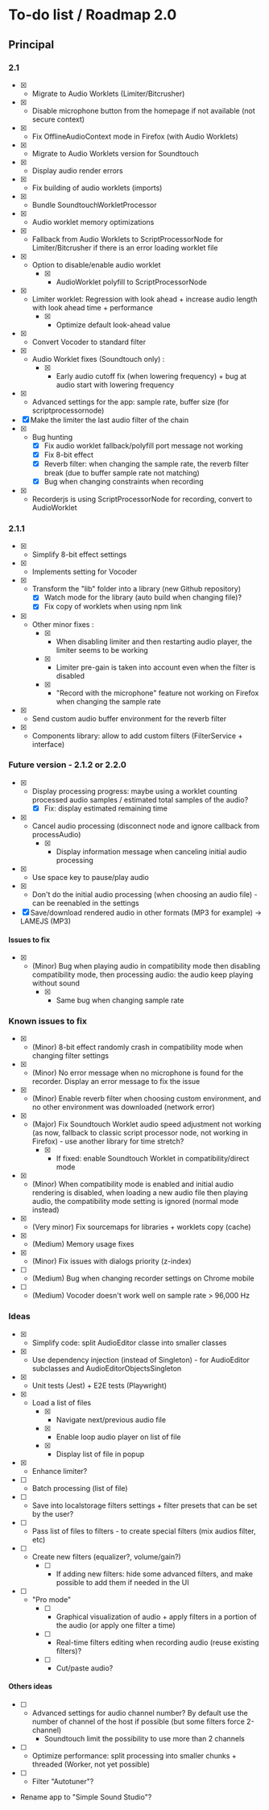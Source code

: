 # To-do list / Roadmap 2.0


## Principal

### 2.1

* [x] - Migrate to Audio Worklets (Limiter/Bitcrusher)
* [x] - Disable microphone button from the homepage if not available (not secure context)
* [x] - Fix OfflineAudioContext mode in Firefox (with Audio Worklets)
* [x] - Migrate to Audio Worklets version for Soundtouch
* [x] - Display audio render errors
* [x] - Fix building of audio worklets (imports)
* [x] - Bundle SoundtouchWorkletProcessor
* [x] - Audio worklet memory optimizations
* [x] - Fallback from Audio Worklets to ScriptProcessorNode for Limiter/Bitcrusher if there is an error loading worklet file
* [x] - Option to disable/enable audio worklet
    * [x] - AudioWorklet polyfill to ScriptProcessorNode
* [x] - Limiter worklet: Regression with look ahead + increase audio length with look ahead time + performance
    * [x] - Optimize default look-ahead value
* [x] - Convert Vocoder to standard filter
* [x] - Audio Worklet fixes (Soundtouch only) :
    * [x] - Early audio cutoff fix (when lowering frequency) + bug at audio start with lowering frequency
* [x] - Advanced settings for the app: sample rate, buffer size (for scriptprocessornode)
* [x] Make the limiter the last audio filter of the chain
* [x] - Bug hunting
    * [x] Fix audio worklet fallback/polyfill port message not working
    * [x] Fix 8-bit effect
    * [x] Reverb filter: when changing the sample rate, the reverb filter break (due to buffer sample rate not matching)
    * [x] Bug when changing constraints when recording
* [x] - Recorderjs is using ScriptProcessorNode for recording, convert to AudioWorklet

### 2.1.1

* [x] - Simplify 8-bit effect settings
* [x] - Implements setting for Vocoder
* [x] - Transform the "lib" folder into a library (new Github repository)
    * [x] Watch mode for the library (auto build when changing file)?
    * [x] Fix copy of worklets when using npm link
* [x] - Other minor fixes :
    * [x] - When disabling limiter and then restarting audio player, the limiter seems to be working
    * [x] - Limiter pre-gain is taken into account even when the filter is disabled
    * [x] - "Record with the microphone" feature not working on Firefox when changing the sample rate
* [x] - Send custom audio buffer environment for the reverb filter
* [x] - Components library: allow to add custom filters (FilterService + interface)

### Future version - 2.1.2 or 2.2.0

* [x] - Display processing progress: maybe using a worklet counting processed audio samples / estimated total samples of the audio?
    * [x] Fix: display estimated remaining time
* [x] - Cancel audio processing (disconnect node and ignore callback from processAudio)
    * [x] - Display information message when canceling initial audio processing
* [x] - Use space key to pause/play audio
* [x] - Don't do the initial audio processing (when choosing an audio file) - can be reenabled in the settings
* [x] Save/download rendered audio in other formats (MP3 for example) -> LAMEJS (MP3)

#### Issues to fix

* [x] - (Minor) Bug when playing audio in compatibility mode then disabling compatibility mode, then processing audio: the audio keep playing without sound
    * [x] - Same bug when changing sample rate

### Known issues to fix

* [x] - (Minor) 8-bit effect randomly crash in compatibility mode when changing filter settings
* [x] - (Minor) No error message when no microphone is found for the recorder. Display an error message to fix the issue
* [x] - (Minor) Enable reverb filter when choosing custom environment, and no other environment was downloaded (network error)
* [x] - (Major) Fix Soundtouch Worklet audio speed adjustment not working (as now, fallback to classic script processor node, not working in Firefox) - use another library for time stretch?
    * [x] - If fixed: enable Soundtouch Worklet in compatibility/direct mode
* [x] - (Minor) When compatibility mode is enabled and initial audio rendering is disabled, when loading a new audio file then playing audio, the compatibility mode setting is ignored (normal mode instead)
* [x] - (Very minor) Fix sourcemaps for libraries + worklets copy (cache)
* [x] - (Medium) Memory usage fixes
* [x] - (Minor) Fix issues with dialogs priority (z-index)
* [ ] - (Medium) Bug when changing recorder settings on Chrome mobile
* [ ] - (Medium) Vocoder doesn't work well on sample rate > 96,000 Hz

### Ideas

* [x] - Simplify code: split AudioEditor classe into smaller classes
* [x] - Use dependency injection (instead of Singleton) - for AudioEditor subclasses and AudioEditorObjectsSingleton
* [x] - Unit tests (Jest) + E2E tests (Playwright)
* [x] - Load a list of files
    * [x] - Navigate next/previous audio file
    * [x] - Enable loop audio player on list of file
    * [x] - Display list of file in popup
* [x] - Enhance limiter?
* [ ] - Batch processing (list of file)
* [ ] - Save into localstorage filters settings + filter presets that can be set by the user?
* [ ] - Pass list of files to filters - to create special filters (mix audios filter, etc)
* [ ] - Create new filters (equalizer?, volume/gain?)
    * [ ] - If adding new filters: hide some advanced filters, and make possible to add them if needed in the UI
* [ ] - "Pro mode"
    * [ ] - Graphical visualization of audio + apply filters in a portion of the audio (or apply one filter a time)
    * [ ] - Real-time filters editing when recording audio (reuse existing filters)?
    * [ ] - Cut/paste audio?

#### Others ideas

* [ ] - Advanced settings for audio channel number? By default use the number of channel of the host if possible (but some filters force 2-channel)
    * Soundtouch limit the possibility to use more than 2 channels
* [ ] - Optimize performance: split processing into smaller chunks + threaded (Worker, not yet possible)
* [ ] - Filter "Autotuner"?
- Rename app to "Simple Sound Studio"?
